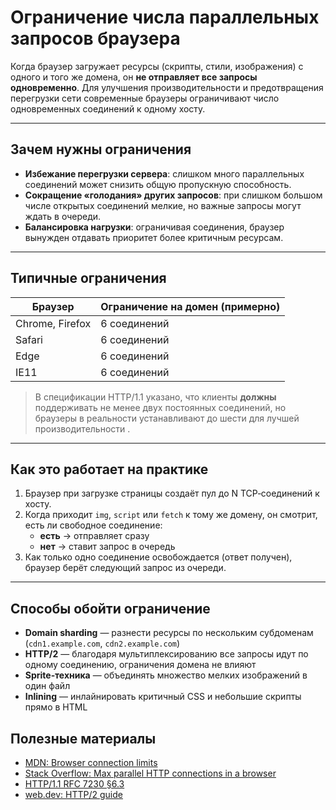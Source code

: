 # Ограничение числа параллельных запросов браузера

Когда браузер загружает ресурсы (скрипты, стили, изображения) с одного и того же домена, он **не отправляет все запросы одновременно**. Для улучшения производительности и предотвращения перегрузки сети современные браузеры ограничивают число одновременных соединений к одному хосту.

---

## Зачем нужны ограничения

- **Избежание перегрузки сервера**: слишком много параллельных соединений может снизить общую пропускную способность.
- **Сокращение «голодания» других запросов**: при слишком большом числе открытых соединений мелкие, но важные запросы могут ждать в очереди.
- **Балансировка нагрузки**: ограничивая соединения, браузер вынужден отдавать приоритет более критичным ресурсам.

---

## Типичные ограничения

| Браузер         | Ограничение на домен (примерно) |
| --------------- | ------------------------------- |
| Chrome, Firefox | 6 соединений                    |
| Safari          | 6 соединений                    |
| Edge            | 6 соединений                    |
| IE11            | 6 соединений                    |

> В спецификации HTTP/1.1 указано, что клиенты **должны** поддерживать не менее двух постоянных соединений, но браузеры в реальности устанавливают до шести для лучшей производительности .

---

## Как это работает на практике

1. Браузер при загрузке страницы создаёт пул до N TCP‑соединений к хосту.
2. Когда приходит `img`, `script` или `fetch` к тому же домену, он смотрит, есть ли свободное соединение:
   - **есть** → отправляет сразу
   - **нет** → ставит запрос в очередь
3. Как только одно соединение освобождается (ответ получен), браузер берёт следующий запрос из очереди.

---

## Способы обойти ограничение

- **Domain sharding** — разнести ресурсы по нескольким субдоменам (`cdn1.example.com`, `cdn2.example.com`)
- **HTTP/2** — благодаря мультиплексированию все запросы идут по одному соединению, ограничения домена не влияют
- **Sprite‑техника** — объединять множество мелких изображений в один файл
- **Inlining** — инлайнировать критичный CSS и небольшие скрипты прямо в HTML

## Полезные материалы

- [MDN: Browser connection limits](https://developer.mozilla.org/en-US/docs/Web/Performance/Resource_Loading#browser_connection_limits)
- [Stack Overflow: Max parallel HTTP connections in a browser](https://stackoverflow.com/questions/985431/max-parallel-http-connections-in-a-browser)
- [HTTP/1.1 RFC 7230 §6.3](https://tools.ietf.org/html/rfc7230#section-6.3)
- [web.dev: HTTP/2 guide](https://web.dev/http2/)
